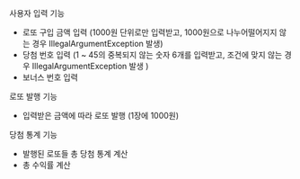 사용자 입력 기능
- 로또 구입 금액 입력 (1000원 단위로만 입력받고, 1000원으로 나누어떨어지지 않는 경우 IllegalArgumentException 발생)
- 당첨 번호 입력 (1 ~ 45의 중복되지 않는 숫자 6개를 입력받고, 조건에 맞지 않는 경우 IllegalArgumentException 발생 )
- 보너스 번호 입력 

로또 발행 기능
- 입력받은 금액에 따라 로또 발행 (1장에 1000원)

당첨 통계 기능
- 발행된 로또들 총 당첨 통계 계산
- 총 수익률 계산
